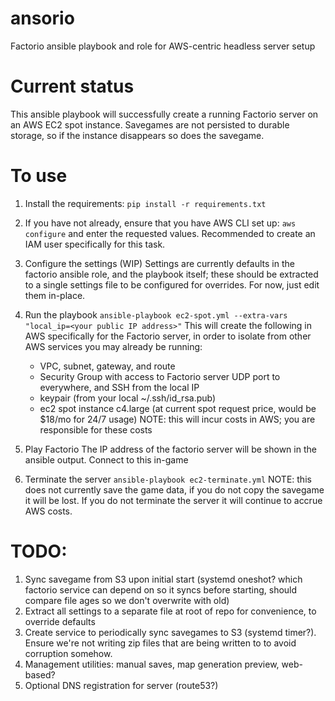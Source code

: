 # ansorio
Factorio ansible playbook and role for AWS-centric headless server setup

# Current status
This ansible playbook will successfully create a running Factorio server on an AWS EC2 spot instance. Savegames are not persisted to durable storage, so if the instance disappears so does the savegame. 

# To use
1. Install the requirements:
  `pip install -r requirements.txt`

1. If you have not already, ensure that you have AWS CLI set up:
  `aws configure`
  and enter the requested values. Recommended to create an IAM user specifically for this task. 

1. Configure the settings (WIP)
  Settings are currently defaults in the factorio ansible role, and the playbook itself; these should be extracted to a single settings file to be configured for overrides. For now, just edit them in-place.

1. Run the playbook
  `ansible-playbook ec2-spot.yml --extra-vars "local_ip=<your public IP address>"`
  This will create the following in AWS specifically for the Factorio server, in order to isolate from other AWS services you may already be running:
    * VPC, subnet, gateway, and route
    * Security Group with access to Factorio server UDP port to everywhere, and SSH from the local IP
    * keypair (from your local ~/.ssh/id_rsa.pub)
    * ec2 spot instance c4.large (at current spot request price, would be $18/mo for 24/7 usage)
  NOTE: this will incur costs in AWS; you are responsible for these costs

1. Play Factorio
  The IP address of the factorio server will be shown in the ansible output. Connect to this in-game

1. Terminate the server
  `ansible-playbook ec2-terminate.yml`
  NOTE: this does not currently save the game data, if you do not copy the savegame it will be lost. If you do not terminate the server it will continue to accrue AWS costs.

# TODO:

1. Sync savegame from S3 upon initial start (systemd oneshot? which factorio service can depend on so it syncs before starting, should compare file ages so we don't overwrite with old)
1. Extract all settings to a separate file at root of repo for convenience, to override defaults
1. Create service to periodically sync savegames to S3 (systemd timer?). Ensure we're not writing zip files that are being written to to avoid corruption somehow.
1. Management utilities: manual saves, map generation preview, web-based?
1. Optional DNS registration for server (route53?)
